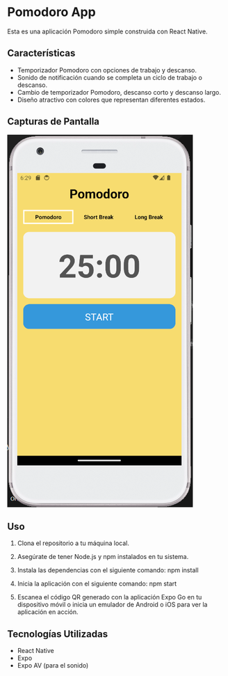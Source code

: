 # Pomodoro App

Esta es una aplicación Pomodoro simple construida con React Native.

## Características

- Temporizador Pomodoro con opciones de trabajo y descanso.
- Sonido de notificación cuando se completa un ciclo de trabajo o descanso.
- Cambio de temporizador Pomodoro, descanso corto y descanso largo.
- Diseño atractivo con colores que representan diferentes estados.

## Capturas de Pantalla

![Captura de Pantalla](./assets/pomodoro.PNG)


## Uso

1. Clona el repositorio a tu máquina local.
2. Asegúrate de tener Node.js y npm instalados en tu sistema.
3. Instala las dependencias con el siguiente comando:
    npm install
4. Inicia la aplicación con el siguiente comando:
    npm start

5. Escanea el código QR generado con la aplicación Expo Go en tu dispositivo móvil o inicia un emulador de Android o iOS para ver la aplicación en acción.

## Tecnologías Utilizadas

- React Native
- Expo
- Expo AV (para el sonido)





